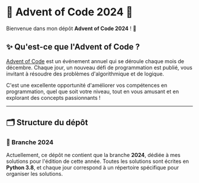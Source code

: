 # 🎄 Advent of Code 2024 🎄

Bienvenue dans mon dépôt **Advent of Code 2024** ! 🚀

## ✨ Qu'est-ce que l'Advent of Code ?
[Advent of Code](https://adventofcode.com/) est un événement annuel qui se déroule chaque mois de décembre. Chaque jour, un nouveau défi de programmation est publié, vous invitant à résoudre des problèmes d'algorithmique et de logique. 

C'est une excellente opportunité d'améliorer vos compétences en programmation, quel que soit votre niveau, tout en vous amusant et en explorant des concepts passionnants !

---

## 🗂 Structure du dépôt
### 🌟 Branche 2024
Actuellement, ce dépôt ne contient que la branche **2024**, dédiée à mes solutions pour l'édition de cette année. Toutes les solutions sont écrites en **Python 3.8**, et chaque jour correspond à un répertoire spécifique pour organiser les solutions.

